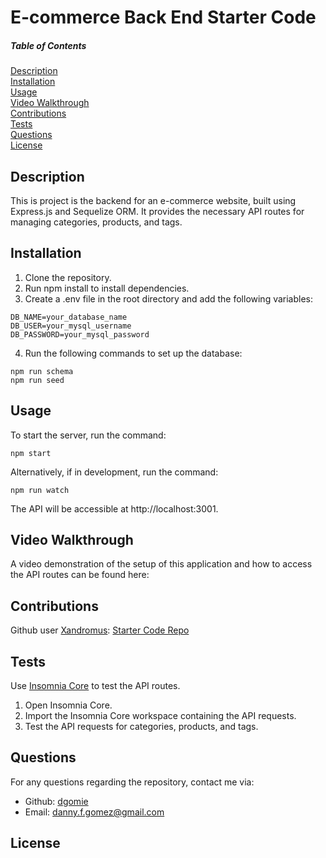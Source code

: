 # E-commerce Back End Starter Code

##### Table of Contents

[Description](#description)  
 [Installation](#installation)  
 [Usage](#usage)   
 [Video Walkthrough](#video-walkthrough)   
 [Contributions](#contributions)  
 [Tests](#tests)  
 [Questions](#questions)  
 [License](#license)

## Description

This is project is the backend for an e-commerce website, built using Express.js and Sequelize ORM. It provides the necessary API routes for managing categories, products, and tags.

## Installation

1. Clone the repository.
2. Run npm install to install dependencies.
3. Create a .env file in the root directory and add the following variables:

```
DB_NAME=your_database_name
DB_USER=your_mysql_username
DB_PASSWORD=your_mysql_password
```

4. Run the following commands to set up the database:

```
npm run schema
npm run seed
```

## Usage

To start the server, run the command:

```
npm start
```

Alternatively, if in development, run the command:

```
npm run watch
```

The API will be accessible at http://localhost:3001.

## Video Walkthrough
A video demonstration of the setup of this application and how to access the API routes can be found here:


## Contributions

Github user [Xandromus](https://github.com/Xandromus): [Starter Code Repo](https://github.com/coding-boot-camp/fantastic-umbrella)

## Tests

Use [Insomnia Core](https://insomnia.rest/) to test the API routes.

1. Open Insomnia Core.
2. Import the Insomnia Core workspace containing the API requests.
3. Test the API requests for categories, products, and tags.

## Questions

For any questions regarding the repository, contact me via:

- Github: [dgomie](https://www.github.com/dgomie)
- Email: <a href="mailto:danny.f.gomez@gmail.com">danny.f.gomez@gmail.com</a>

## License
